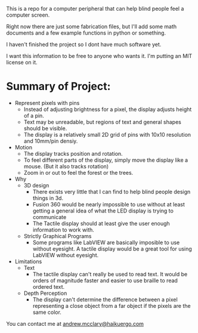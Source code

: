 This is a repo for a computer peripheral that can help blind people feel a computer screen.

Right now there are just some fabrication files, but I'll add some math documents and a few example functions in python or something.

I haven't finished the project so I dont have much software yet.


I want this information to be free to anyone who wants it. I'm putting an MIT license on it.

# Summary of Project:
- Represent pixels with pins
  - Instead of adjusting brightness for a pixel, the display adjusts height of a pin.
  - Text may be unreadable, but regions of text and general shapes should be visible.
  - The display is a relatively small 2D grid of pins with 10x10 resolution and 10mm/pin densiy.
- Motion
  - The display tracks position and rotation.
  - To feel different parts of the display, simply move the display like a mouse. (But it also tracks rotation)
  - Zoom in or out to feel the forest or the trees.
- Why
  - 3D design
    - There exists very little that I can find to help blind people design things in 3d.
    - Fusion 360 would be nearly impossible to use without at least getting a general idea of what the LED display is trying to communicate
    - The Tactile display should at least give the user enough information to work with.
  - Strictly Graphical Programs
    - Some programs like LabVIEW are basically imposible to use without eyesight. A tactile display would be a great tool for using LabVIEW without eyesight.
- Limitations
  - Text
    - The tactile display can't really be used to read text. It would be orders of magnitude faster and easier to use braille to read ordered text.
  - Depth Perception
    - The display can't determine the difference between a pixel representing a close object from a far object if the pixels are the same color.



You can contact me at andrew.mcclary@haikuergo.com


